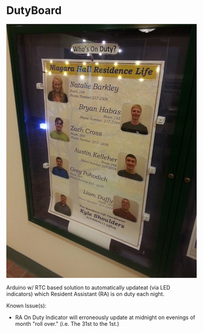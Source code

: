 DutyBoard
=========

![Alt text](DutyBoard.jpg?raw=true "Image of duty board in action.")

Arduino w/ RTC based solution to automatically updateat (via LED indicators) which Resident Assistant (RA) is on duty each night.


Known Issue(s):

- RA On Duty Indicator will erroneously update at midnight on evenings of month "roll over." (i.e. The 31st to the 1st.)
